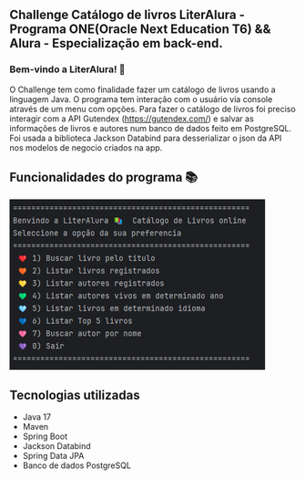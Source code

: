 Challenge Catálogo de livros LiterAlura - Programa ONE(Oracle Next Education T6) && Alura - Especialização em back-end.
-----------------------------------------------------------------

### Bem-vindo a LiterAlura! 🌻
O Challenge tem como finalidade fazer um catálogo de livros usando a linguagem Java. O programa tem interação com o usuário via console através de um menu com opções.
Para fazer o catálogo de livros foi preciso interagir com a API Gutendex (https://gutendex.com/) e salvar as informações de livros e autores num banco de dados feito em PostgreSQL. 
Foi usada a biblioteca Jackson Databind para desserializar o json da API nos modelos de negocio criados na app.


Funcionalidades do programa 📚
-----------------------------------------------------------------
   ![img_1.png](img_1.png)

Tecnologias utilizadas
-----------------------------------------------------------------
* Java 17
* Maven
* Spring Boot
* Jackson Databind
* Spring Data JPA
* Banco de dados PostgreSQL


